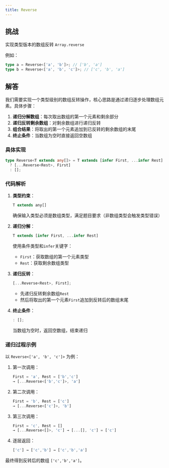 ```yaml
---
title: Reverse
---
```


## 挑战

实现类型版本的数组反转 `Array.reverse`

例如：

```typescript
type a = Reverse<['a', 'b']>; // ['b', 'a']
type b = Reverse<['a', 'b', 'c']>; // ['c', 'b', 'a']
```

## 解答

我们需要实现一个类型级别的数组反转操作，核心思路是通过递归逐步处理数组元素。具体步骤：

1. **递归分解数组**：每次取出数组的第一个元素和剩余部分
2. **递归反转剩余数组**：对剩余数组进行递归反转
3. **组合结果**：将取出的第一个元素追加到已反转的剩余数组的末尾
4. **终止条件**：当数组为空时直接返回空数组

### 具体实现

```typescript
type Reverse<T extends any[]> = T extends [infer First, ...infer Rest]
  ? [...Reverse<Rest>, First]
  : [];
```

### 代码解析

1. **类型约束**：

   ```typescript
   T extends any[]
   ```

   确保输入类型必须是数组类型，满足题目要求（非数组类型会触发类型错误）

2. **递归分解**：

   ```typescript
   T extends [infer First, ...infer Rest]
   ```

   使用条件类型和`infer`关键字：

   - `First`：获取数组的第一个元素类型
   - `Rest`：获取剩余数组类型

3. **递归反转**：

   ```typescript
   [...Reverse<Rest>, First];
   ```

   - 先递归反转剩余数组`Rest`
   - 然后将取出的第一个元素`First`追加到反转后的数组末尾

4. **终止条件**：
   ```typescript
   : [];
   ```
   当数组为空时，返回空数组，结束递归

### 递归过程示例

以 `Reverse<['a', 'b', 'c']>` 为例：

1. 第一次调用：

   ```ts
   First = 'a', Rest = ['b','c']
   → [...Reverse<['b','c']>, 'a']
   ```

2. 第二次调用：

   ```ts
   First = 'b', Rest = ['c']
   → [...Reverse<['c']>, 'b']
   ```

3. 第三次调用：

   ```ts
   First = 'c', Rest = []
   → [...Reverse<[]>, 'c'] → [...[], 'c'] = ['c']
   ```

4. 逐层返回：
   ```ts
   ['c'] → ['c','b'] → ['c','b','a']
   ```

最终得到反转后的数组 `['c','b','a']`。
